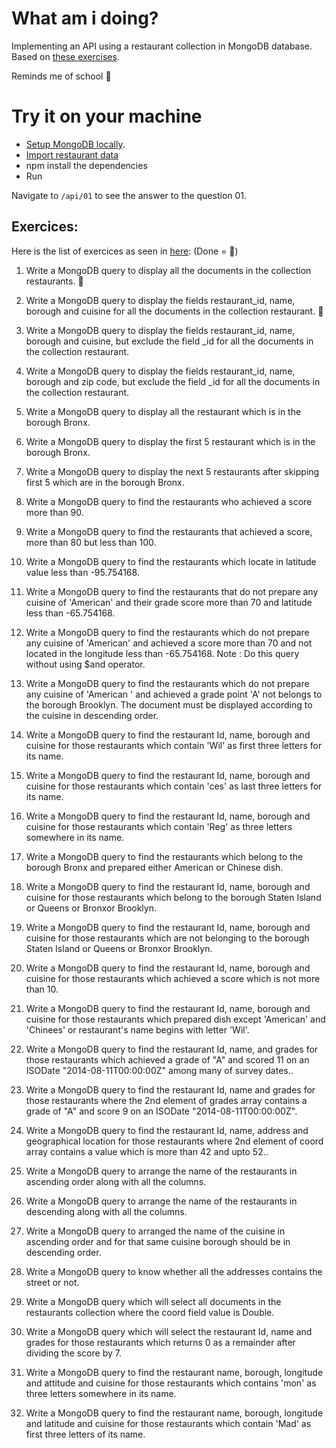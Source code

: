 What am i doing?
===
Implementing an API using a restaurant collection in MongoDB database.
Based on [these exercises](http://www.w3resource.com/mongodb-exercises/).

Reminds me of school 🙂

Try it on your machine
===
- [Setup MongoDB locally](https://docs.mongodb.com/getting-started/shell/installation/).
- [Import restaurant data](https://docs.mongodb.com/getting-started/shell/import-data/)
- npm install the dependencies
- Run

Navigate to `/api/01` to see the answer to the question 01.

Exercices:
---
Here is the list of exercices as seen in [here](http://www.w3resource.com/mongodb-exercises/): (Done = 🌟)

1. Write a MongoDB query to display all the documents in the collection restaurants. 🌟

2. Write a MongoDB query to display the fields restaurant_id, name, borough and cuisine for all the documents in the collection restaurant. 🌟

3. Write a MongoDB query to display the fields restaurant_id, name, borough and cuisine, but exclude the field _id for all the documents in the collection restaurant. 

4. Write a MongoDB query to display the fields restaurant_id, name, borough and zip code, but exclude the field _id for all the documents in the collection restaurant. 

5. Write a MongoDB query to display all the restaurant which is in the borough Bronx. 

6. Write a MongoDB query to display the first 5 restaurant which is in the borough Bronx. 

7. Write a MongoDB query to display the next 5 restaurants after skipping first 5 which are in the borough Bronx. 

8. Write a MongoDB query to find the restaurants who achieved a score more than 90.

9. Write a MongoDB query to find the restaurants that achieved a score, more than 80 but less than 100.

10. Write a MongoDB query to find the restaurants which locate in latitude value less than -95.754168.

11. Write a MongoDB query to find the restaurants that do not prepare any cuisine of 'American' and their grade score more than 70 and latitude less than -65.754168.

12. Write a MongoDB query to find the restaurants which do not prepare any cuisine of 'American' and achieved a score more than 70 and not located in the longitude less than -65.754168.
Note : Do this query without using $and operator. 

13. Write a MongoDB query to find the restaurants which do not prepare any cuisine of 'American ' and achieved a grade point 'A' not belongs to the borough Brooklyn. The document must be displayed according to the cuisine in descending order. 

14. Write a MongoDB query to find the restaurant Id, name, borough and cuisine for those restaurants which contain 'Wil' as first three letters for its name. 

15. Write a MongoDB query to find the restaurant Id, name, borough and cuisine for those restaurants which contain 'ces' as last three letters for its name. 

16. Write a MongoDB query to find the restaurant Id, name, borough and cuisine for those restaurants which contain 'Reg' as three letters somewhere in its name. 

17. Write a MongoDB query to find the restaurants which belong to the borough Bronx and prepared either American or Chinese dish. 

18. Write a MongoDB query to find the restaurant Id, name, borough and cuisine for those restaurants which belong to the borough Staten Island or Queens or Bronxor Brooklyn. 

19. Write a MongoDB query to find the restaurant Id, name, borough and cuisine for those restaurants which are not belonging to the borough Staten Island or Queens or Bronxor Brooklyn. 

20. Write a MongoDB query to find the restaurant Id, name, borough and cuisine for those restaurants which achieved a score which is not more than 10. 

21. Write a MongoDB query to find the restaurant Id, name, borough and cuisine for those restaurants which prepared dish except 'American' and 'Chinees' or restaurant's name begins with letter 'Wil'. 

22. Write a MongoDB query to find the restaurant Id, name, and grades for those restaurants which achieved a grade of "A" and scored 11 on an ISODate "2014-08-11T00:00:00Z" among many of survey dates.. 

23. Write a MongoDB query to find the restaurant Id, name and grades for those restaurants where the 2nd element of grades array contains a grade of "A" and score 9 on an ISODate "2014-08-11T00:00:00Z". 

24. Write a MongoDB query to find the restaurant Id, name, address and geographical location for those restaurants where 2nd element of coord array contains a value which is more than 42 and upto 52.. 

25. Write a MongoDB query to arrange the name of the restaurants in ascending order along with all the columns. 

26. Write a MongoDB query to arrange the name of the restaurants in descending along with all the columns. 

27. Write a MongoDB query to arranged the name of the cuisine in ascending order and for that same cuisine borough should be in descending order. 

28. Write a MongoDB query to know whether all the addresses contains the street or not. 

29. Write a MongoDB query which will select all documents in the restaurants collection where the coord field value is Double. 

30. Write a MongoDB query which will select the restaurant Id, name and grades for those restaurants which returns 0 as a remainder after dividing the score by 7.

31. Write a MongoDB query to find the restaurant name, borough, longitude and attitude and cuisine for those restaurants which contains 'mon' as three letters somewhere in its name. 

32. Write a MongoDB query to find the restaurant name, borough, longitude and latitude and cuisine for those restaurants which contain 'Mad' as first three letters of its name. 